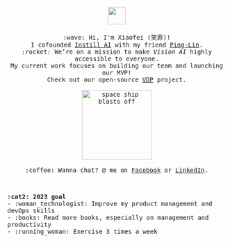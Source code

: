 <p align="middle">
  <img height=40 src="https://media.giphy.com/media/LPCZeLoIGfFCBnMHQT/giphy.gif">
  <samp>
    <br><br>:wave: Hi, I'm Xiaofei (笑菲)! 
    <br>I cofounded <a href="https://instill.tech">Instill AI</a> with my friend <a href="https://github.com/pinglin">Ping-Lin</a>.
    <br>:rocket: We’re on a mission to make <em>Vision AI</em> highly accessible to everyone.
    <br>My current work focuses on building our team and launching our MVP! 
    <br>Check out our open-source <a href="https://github.com/instill-ai/vdp">VDP</a> project.
    <br><br><img height=160 alt="space ship blasts off" src="https://media.giphy.com/media/pdmlMTaKjVauo9cxsH/giphy.gif">
    <br><br>:coffee: Wanna chat? @ me on <a href="https://www.facebook.com/xiaofei.du.283/">Facebook</a> or <a href="https://www.linkedin.com/in/xiaofeidu/">LinkedIn</a>.
  </samp>
</p>

<br>

<p align="left">
  <samp>
    <strong>:cat2: 2023 goal</strong>
    <br>- :woman_technologist: Improve my product management and devOps skills
    <br>- :books: Read more books, especially on management and productivity
    <br>- :running_woman: Exercise 3 times a week
    </ul>
  </samp>
</p>
